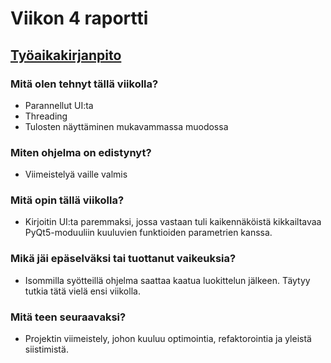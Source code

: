 # Viikon 4 raportti

## [Työaikakirjanpito](./worklog.md)

### Mitä olen tehnyt tällä viikolla?
* Parannellut UI:ta
* Threading
* Tulosten näyttäminen mukavammassa muodossa

### Miten ohjelma on edistynyt?
* Viimeistelyä vaille valmis

### Mitä opin tällä viikolla?
* Kirjoitin UI:ta paremmaksi, jossa vastaan tuli kaikennäköistä kikkailtavaa PyQt5-moduuliin kuuluvien funktioiden parametrien kanssa.

### Mikä jäi epäselväksi tai tuottanut vaikeuksia?
* Isommilla syötteillä ohjelma saattaa kaatua luokittelun jälkeen. Täytyy tutkia tätä vielä ensi viikolla.

### Mitä teen seuraavaksi?
* Projektin viimeistely, johon kuuluu optimointia, refaktorointia ja yleistä siistimistä.